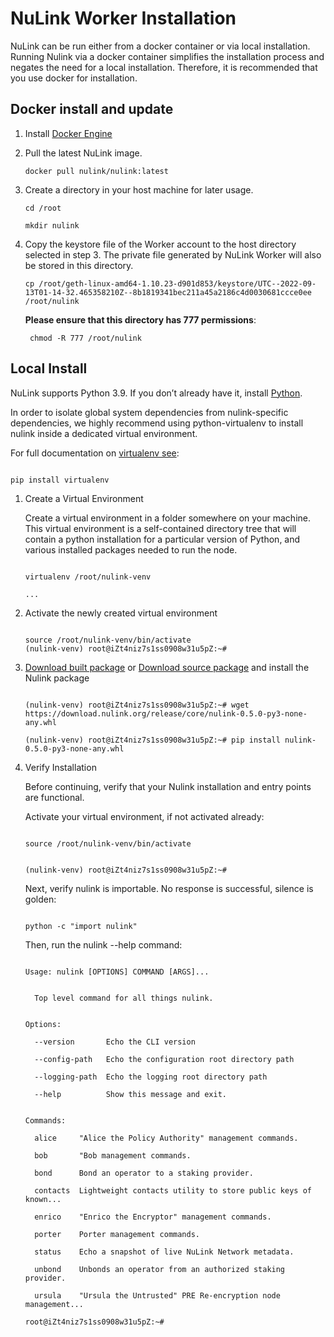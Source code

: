 # NuLink Worker Installation

NuLink can be run either from a docker container or via local installation. Running Nulink via a docker container simplifies the installation process and negates the need for a local installation. Therefore, it is recommended that you use docker for installation.


## Docker install and update

1. Install [Docker Engine](https://docs.docker.com/engine/install/ubuntu/#install-using-the-repository)
2. Pull the latest NuLink image.
    ```shell
    docker pull nulink/nulink:latest
    ```

3. Create a directory in your host machine for later usage.
    ```shell
    cd /root
    
    mkdir nulink
    ```

4. Copy the keystore file of the Worker account to the host directory selected in step 3. The private file generated by NuLink Worker will also be stored in this directory.
   ```shell
   cp /root/geth-linux-amd64-1.10.23-d901d853/keystore/UTC--2022-09-13T01-14-32.465358210Z--8b1819341bec211a45a2186c4d0030681ccce0ee /root/nulink
   ```
   **Please ensure that this directory has 777 permissions**:
   ```shell
    chmod -R 777 /root/nulink
   ```


## Local Install


NuLink supports Python 3.9. If you don’t already have it, install [Python](https://www.python.org/downloads/).


In order to isolate global system dependencies from nulink-specific dependencies, we highly recommend using python-virtualenv to install nulink inside a dedicated virtual environment.


For full documentation on [virtualenv see](https://virtualenv.pypa.io/en/latest/):


```shell

pip install virtualenv

```


1. Create a Virtual Environment

    Create a virtual environment in a folder somewhere on your machine. This virtual environment is a self-contained directory tree that will contain a python installation for a particular version of Python, and various installed packages needed to run the node.

    ```shell
    
    virtualenv /root/nulink-venv
    
    ...
    
    ```

2. Activate the newly created virtual environment

    ```shell
    
    source /root/nulink-venv/bin/activate
    (nulink-venv) root@iZt4niz7s1ss0908w31u5pZ:~# 
    
    ```

3. [Download built package](https://download.nulink.org/release/core/nulink-0.5.0-py3-none-any.whl) or [Download source package](https://download.nulink.org/release/core/nulink-0.5.0.tar.gz) and install the Nulink package

    ```shell
    
    (nulink-venv) root@iZt4niz7s1ss0908w31u5pZ:~# wget https://download.nulink.org/release/core/nulink-0.5.0-py3-none-any.whl
      
    (nulink-venv) root@iZt4niz7s1ss0908w31u5pZ:~# pip install nulink-0.5.0-py3-none-any.whl
    
    ```


4. Verify Installation

    Before continuing, verify that your Nulink installation and entry points are functional.

    Activate your virtual environment, if not activated already:

    ```shell
    
    source /root/nulink-venv/bin/activate
    
    
    (nulink-venv) root@iZt4niz7s1ss0908w31u5pZ:~# 
    
    ```

    Next, verify nulink is importable. No response is successful, silence is golden:

    ```shell
    
    python -c "import nulink"
    
    ```

    Then, run the nulink --help command:

    ```shell
    
    Usage: nulink [OPTIONS] COMMAND [ARGS]...
    
    
      Top level command for all things nulink.
    
    
    Options:
    
      --version       Echo the CLI version
    
      --config-path   Echo the configuration root directory path
    
      --logging-path  Echo the logging root directory path
    
      --help          Show this message and exit.
    
    
    Commands:
    
      alice     "Alice the Policy Authority" management commands.
    
      bob       "Bob management commands.
    
      bond      Bond an operator to a staking provider.
    
      contacts  Lightweight contacts utility to store public keys of known...
    
      enrico    "Enrico the Encryptor" management commands.
    
      porter    Porter management commands.
    
      status    Echo a snapshot of live NuLink Network metadata.
    
      unbond    Unbonds an operator from an authorized staking provider.
    
      ursula    "Ursula the Untrusted" PRE Re-encryption node management...
    
    root@iZt4niz7s1ss0908w31u5pZ:~# 
    
    ```


